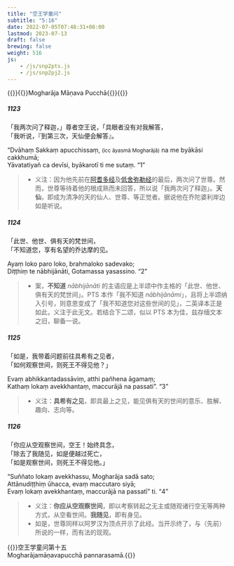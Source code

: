 ```yaml
---
title: "空王学童问"
subtitle: "5:16"
date: 2022-07-05T07:48:31+08:00
lastmod: 2023-07-13
draft: false
brewing: false
weight: 516
js:
    - /js/snp2pts.js
    - /js/snp2pj2.js
---
```



{{<subtitle>}}{{<suttalink src="snp5.16">}}Mogharāja Māṇava Pucchā{{</suttalink>}}{{</subtitle>}}

##### 1123

「我两次问了释迦，」尊者空王说，「具眼者没有对我解答，  
「我听说，『到第三次，天仙便会解答』。

“Dvāhaṃ Sakkaṃ apucchissaṃ, <small>(icc āyasmā Mogharājā)</small> na me byākāsi cakkhumā;  
Yāvatatiyañ ca devīsi, byākarotī ti me sutaṃ. <q>1</q>

> - 义注：因为他先前在[阿耆多经](../502/)及[低舍弥勒经](../503/)的最后，两次问了世尊。然而，世尊等待着他的根成熟而未回答，所以说「我两次问了释迦」。**天仙**，即成为清净的天的仙人、世尊、等正觉者。据说他在乔陀婆利岸边如是听说。

##### 1124

「此世、他世、俱有天的梵世间，  
「不知道您，享有名望的乔达摩的见。

Ayaṃ loko paro loko, brahmaloko sadevako;  
Diṭṭhiṃ te nābhijānāti, Gotamassa yasassino. <q>2</q>

> - 案，**不知道** *nābhijānāti* 的主语应是上半颂中作主格的「此世、他世、俱有天的梵世间」。PTS 本作「我不知道 *nābhijānāmi*」，且将上半颂纳入引号，则意思变成了「我不知道您对这些世间的见」，二英译本正是如此，义注于此无文。若结合下二颂，似以 PTS 本为佳，兹存缅文本之旧，聊备一说。

##### 1125

「如是，我带着问题前往具希有之见者，  
「如何观察世间，则死王不得见他？」

Evaṃ abhikkantadassāviṃ, atthi pañhena āgamaṃ;  
Kathaṃ lokaṃ avekkhantaṃ, maccurājā na passati”. <q>3</q>

> - 义注：**具希有之见**，即具最上之见，能见俱有天的世间的意乐、胜解、趣向、志向等。

##### 1126

「你应从空观察世间，空王！始终具念，  
「除去了我随见，如是便越过死亡，  
「如是观察世间，则死王不得见他。」

“Suññato lokaṃ avekkhassu, Mogharāja sadā sato;  
Attānudiṭṭhiṃ ūhacca, evaṃ maccutaro siyā;  
Evaṃ lokaṃ avekkhantaṃ, maccurājā na passatī” ti. <q>4</q>

> - 义注：**你应从空观察世间**，即以考察转起之无主或随观诸行空无等两种方式，从空看世间。**我随见**，即有身见。
> - 如是，世尊同样以阿罗汉为顶点开示了此经。当开示终了，与（先前）所说的一样，而有法的现观。


{{<eof>}}空王学童问第十五<br>Mogharājamāṇavapucchā pannarasamā.{{</eof>}}